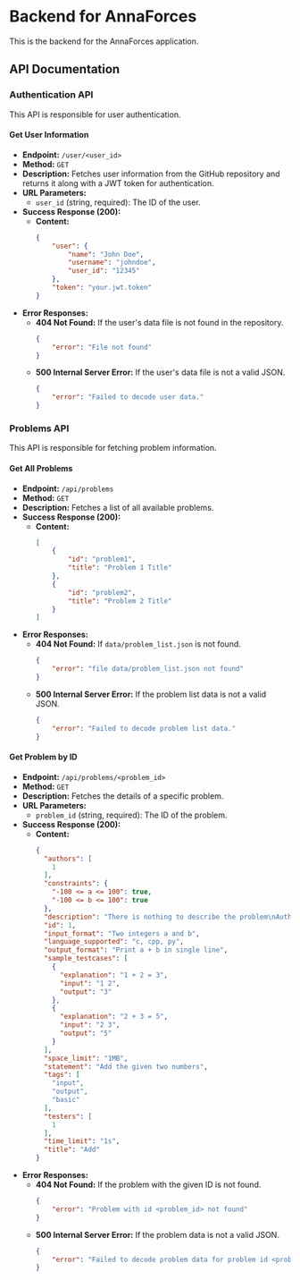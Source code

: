 # Backend for AnnaForces

This is the backend for the AnnaForces application.

## API Documentation

### Authentication API

This API is responsible for user authentication.

#### Get User Information

*   **Endpoint:** `/user/<user_id>`
*   **Method:** `GET`
*   **Description:** Fetches user information from the GitHub repository and returns it along with a JWT token for authentication.
*   **URL Parameters:**
    *   `user_id` (string, required): The ID of the user.
*   **Success Response (200):**
    *   **Content:**
        ```json
        {
            "user": {
                "name": "John Doe",
                "username": "johndoe",
                "user_id": "12345"
            },
            "token": "your.jwt.token"
        }
        ```
*   **Error Responses:**
    *   **404 Not Found:** If the user's data file is not found in the repository.
        ```json
        {
            "error": "File not found"
        }
        ```
    *   **500 Internal Server Error:** If the user's data file is not a valid JSON.
        ```json
        {
            "error": "Failed to decode user data."
        }
        ```

### Problems API

This API is responsible for fetching problem information.

#### Get All Problems

*   **Endpoint:** `/api/problems`
*   **Method:** `GET`
*   **Description:** Fetches a list of all available problems.
*   **Success Response (200):**
    *   **Content:**
        ```json
        [
            {
                "id": "problem1",
                "title": "Problem 1 Title"
            },
            {
                "id": "problem2",
                "title": "Problem 2 Title"
            }
        ]
        ```
*   **Error Responses:**
    *   **404 Not Found:** If `data/problem_list.json` is not found.
        ```json
        {
            "error": "file data/problem_list.json not found"
        }
        ```
    *   **500 Internal Server Error:** If the problem list data is not a valid JSON.
        ```json
        {
            "error": "Failed to decode problem list data."
        }
        ```

#### Get Problem by ID

*   **Endpoint:** `/api/problems/<problem_id>`
*   **Method:** `GET`
*   **Description:** Fetches the details of a specific problem.
*   **URL Parameters:**
    *   `problem_id` (string, required): The ID of the problem.
*   **Success Response (200):**
    *   **Content:**
        ```json
        {
          "authors": [
            1
          ],
          "constraints": {
            "-100 <= a <= 100": true,
            "-100 <= b <= 100": true
          },
          "description": "There is nothing to describe the problem\nAuthor has covered everything in the statment itself.",
          "id": 1,
          "input_format": "Two integers a and b",
          "language_supported": "c, cpp, py",
          "output_format": "Print a + b in single line",
          "sample_testcases": [
            {
              "explanation": "1 + 2 = 3",
              "input": "1 2",
              "output": "3"
            },
            {
              "explanation": "2 + 3 = 5",
              "input": "2 3",
              "output": "5"
            }
          ],
          "space_limit": "1MB",
          "statement": "Add the given two numbers",
          "tags": [
            "input",
            "output",
            "basic"
          ],
          "testers": [
            1
          ],
          "time_limit": "1s",
          "title": "Add"
        }
        ```
*   **Error Responses:**
    *   **404 Not Found:** If the problem with the given ID is not found.
        ```json
        {
            "error": "Problem with id <problem_id> not found"
        }
        ```
    *   **500 Internal Server Error:** If the problem data is not a valid JSON.
        ```json
        {
            "error": "Failed to decode problem data for problem id <problem_id>."
        }
        ```
